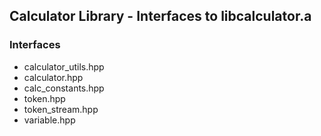 ## Calculator Library - Interfaces to libcalculator.a

### Interfaces
* calculator\_utils.hpp
* calculator.hpp
* calc\_constants.hpp
* token.hpp
* token\_stream.hpp
* variable.hpp
